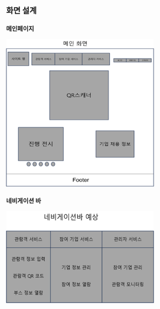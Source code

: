 ## 화면 설계

### 메인페이지
<img src="../img/mainpage.png" height="400" width="400">

### 네비게이션 바
<img src="../img/navexam.png" height="250" width="400">